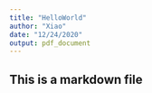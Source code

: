 ```yaml
---
title: "HelloWorld"
author: "Xiao"
date: "12/24/2020"
output: pdf_document
---
```


## This is a markdown file